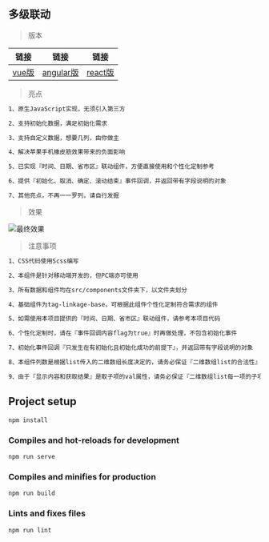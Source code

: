 ## 多级联动

> 版本

|链接|链接|链接|
|:------:|:------:|:------:|
|[vue版](https://github.com/chilliness/vue-linkage)|[angular版](https://github.com/chilliness/ngx-linkage)|[react版](https://github.com/chilliness/react-linkage)|

> 亮点

``` bash
1、原生JavaScript实现，无须引入第三方

2、支持初始化数据，满足初始化需求

3、支持自定义数据，想要几列，由你做主

4、解决苹果手机橡皮筋效果带来的负面影响

5、已实现『时间、日期、省市区』联动组件，方便直接使用和个性化定制参考

6、提供『初始化、取消、确定、滚动结束』事件回调，并返回带有字段说明的对象

7、其他亮点，不再一一罗列，请自行发掘
```

> 效果

![最终效果](/demo/demo.gif)

> 注意事项

``` bash
1、CSS代码使用Scss编写

2、本组件是针对移动端开发的，但PC端亦可使用

3、所有数据和组件均在src/components文件夹下，以文件夹划分

4、基础组件为tag-linkage-base，可根据此组件个性化定制符合需求的组件

5、如需使用本项目提供的『时间、日期、省市区』联动组件，请参考本项目代码

6、个性化定制时，请在『事件回调内容flag为true』时再做处理，不包含初始化事件

7、初始化事件回调『只发生在有初始化且初始化成功的前提下』，并返回带有字段说明的对象

8、本组件列数是根据list传入的二维数组长度决定的，请务必保证『二维数组list的合法性』

9、由于『显示内容和获取结果』是取子项的val属性，请务必保证『二维数组list每一项的子项为带有val属性的对象』
```

## Project setup
```
npm install
```

### Compiles and hot-reloads for development
```
npm run serve
```

### Compiles and minifies for production
```
npm run build
```

### Lints and fixes files
```
npm run lint
```
